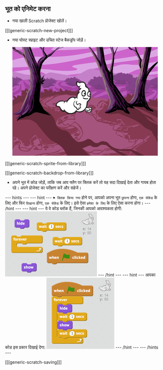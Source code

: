 ## भूत को एनिमेट करना

+ नया खाली Scratch प्रोजेक्ट खोलें।

[[[generic-scratch-new-project]]]

+ नया घोस्ट स्प्राइट और उचित स्टेज बैकड्रॉप जोड़ें।

	![screenshot](images/ghost-ghost.png)

[[[generic-scratch-sprite-from-library]]]

[[[generic-scratch-backdrop-from-library]]]

+ अपने भूत में कोड जोड़ें, ताकि जब आप फ्लैग पर क्लिक करें तो यह सदा दिखाई देता और गायब होता रहे। अपने प्रोजेक्ट का परीक्षण करें और सहेजें।

--- hints ---
--- hint ---
`⚑ क्लिक किया गया` होने पर, आपको अपना भूत `छुपाना` होगा, `एक सेकेंड` के लिए और फिर `दिखाना` होगा, `एक सेकेंड` के लिए। इसे ऐसा `हमेशा के लिए` के लिए ऐसा करना होगा।
--- /hint ---
--- hint ---
ये वे कोड ब्लॉक हैं, जिनकी आपको आवश्यकता होगी:
![screenshot](images/ghost-appear-blocks.png)
--- /hint ---
--- hint ---
आपका कोड इस प्रकार दिखाई देगा:
![screenshot](images/ghost-appear-code.png)
--- /hint ---
--- /hints ---

[[[generic-scratch-saving]]]
